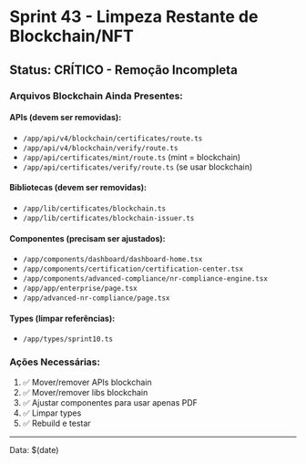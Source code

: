# Sprint 43 - Limpeza Restante de Blockchain/NFT

## Status: CRÍTICO - Remoção Incompleta

### Arquivos Blockchain Ainda Presentes:

#### APIs (devem ser removidas):
- `/app/api/v4/blockchain/certificates/route.ts`
- `/app/api/v4/blockchain/verify/route.ts`
- `/app/api/certificates/mint/route.ts` (mint = blockchain)
- `/app/api/certificates/verify/route.ts` (se usar blockchain)

#### Bibliotecas (devem ser removidas):
- `/app/lib/certificates/blockchain.ts`
- `/app/lib/certificates/blockchain-issuer.ts`

#### Componentes (precisam ser ajustados):
- `/app/components/dashboard/dashboard-home.tsx`
- `/app/components/certification/certification-center.tsx`
- `/app/components/advanced-compliance/nr-compliance-engine.tsx`
- `/app/app/enterprise/page.tsx`
- `/app/advanced-nr-compliance/page.tsx`

#### Types (limpar referências):
- `/app/types/sprint10.ts`

### Ações Necessárias:

1. ✅ Mover/remover APIs blockchain
2. ✅ Mover/remover libs blockchain
3. ✅ Ajustar componentes para usar apenas PDF
4. ✅ Limpar types
5. ✅ Rebuild e testar

---
Data: $(date)
